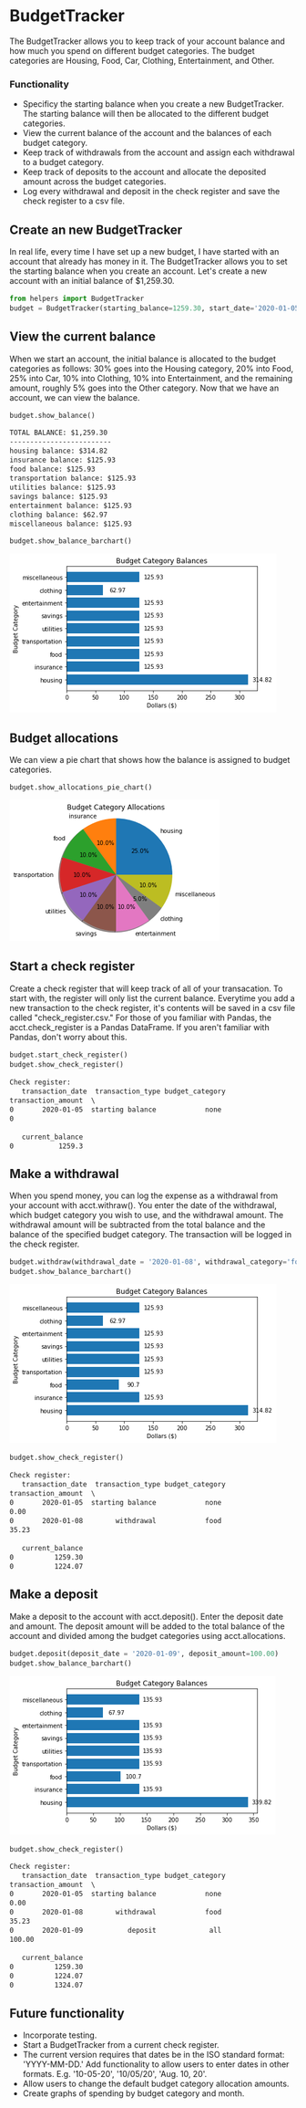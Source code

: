 # BudgetTracker
The BudgetTracker allows you to keep track of your account balance and how much you spend on different budget categories. The budget categories are Housing, Food, Car, Clothing, Entertainment, and Other.

### Functionality
- Specificy the starting balance when you create a new BudgetTracker. The starting balance will then be allocated to the different budget categories.
- View the current balance of the account and the balances of each budget category.
- Keep track of withdrawals from the account and assign each withdrawal to a budget category.
- Keep track of deposits to the account and allocate the deposited amount across the budget categories.
- Log every withdrawal and deposit in the check register and save the check register to a csv file.

## Create an new BudgetTracker
In real life, every time I have set up a new budget, I have started with an account that already has money in it. The BudgetTracker allows you to set the starting balance when you create an account. Let's create a new account with an initial balance of $1,259.30. 


```python
from helpers import BudgetTracker
budget = BudgetTracker(starting_balance=1259.30, start_date='2020-01-05')
```

## View the current balance
When we start an account, the initial balance is allocated to the budget categories as follows: 30% goes into the Housing category, 20% into Food, 25% into Car, 10% into Clothing, 10% into Entertainment, and the remaining amount, roughly 5% goes into the Other category. Now that we have an account, we can view the balance.


```python
budget.show_balance()
```

    TOTAL BALANCE: $1,259.30
    -------------------------
    housing balance: $314.82
    insurance balance: $125.93
    food balance: $125.93
    transportation balance: $125.93
    utilities balance: $125.93
    savings balance: $125.93
    entertainment balance: $125.93
    clothing balance: $62.97
    miscellaneous balance: $125.93



```python
budget.show_balance_barchart()
```


    
![png](plots/balance_barchart1.png)
    


## Budget allocations
We can view a pie chart that shows how the balance is assigned to budget categories.


```python
budget.show_allocations_pie_chart()
```


    
![png](plots/allocations_piechart.png)
    


## Start a check register
Create a check register that will keep track of all of your transacation. To start with, the register will only list the current balance. Everytime you add a new transaction to the check register, it's contents will be saved in a csv file called "check_register.csv." For those of you familiar with Pandas, the acct.check_register is a Pandas DataFrame. If you aren't familiar with Pandas, don't worry about this.


```python
budget.start_check_register()
budget.show_check_register()
```

    Check register:
       transaction_date  transaction_type budget_category  transaction_amount  \
    0       2020-01-05  starting balance            none                   0   
    
       current_balance  
    0           1259.3  


## Make a withdrawal
When you spend money, you can log the expense as a withdrawal from your account with acct.withraw(). You enter the date of the withdrawal, which budget category you wish to use, and the withdrawal amount. The withdrawal amount will be subtracted from the total balance and the balance of the specified budget category. The transaction will be logged in the check register.


```python
budget.withdraw(withdrawal_date = '2020-01-08', withdrawal_category='food', withdrawal_amount=35.23)
budget.show_balance_barchart()
```


    
![png](plots/balance_barchart2.png)
    



```python
budget.show_check_register()
```

    Check register:
       transaction_date  transaction_type budget_category  transaction_amount  \
    0       2020-01-05  starting balance            none                0.00   
    0       2020-01-08        withdrawal            food               35.23   
    
       current_balance  
    0          1259.30  
    0          1224.07  


## Make a deposit
Make a deposit to the account with acct.deposit(). Enter the deposit date and amount. The deposit amount will be added to the total balance of the account and divided among the budget categories using acct.allocations.


```python
budget.deposit(deposit_date = '2020-01-09', deposit_amount=100.00)
budget.show_balance_barchart()
```


    
![png](plots/balance_barchart3.png)
    



```python
budget.show_check_register()
```

    Check register:
       transaction_date  transaction_type budget_category  transaction_amount  \
    0       2020-01-05  starting balance            none                0.00   
    0       2020-01-08        withdrawal            food               35.23   
    0       2020-01-09           deposit             all              100.00   
    
       current_balance  
    0          1259.30  
    0          1224.07  
    0          1324.07  


## Future functionality
- Incorporate testing.
- Start a BudgetTracker from a current check register.
- The current version requires that dates be in the ISO standard format: 'YYYY-MM-DD.' Add functionality to allow users to enter dates in other formats. E.g. '10-05-20', '10/05/20', 'Aug. 10, 20'.
- Allow users to change the default budget category allocation amounts.
- Create graphs of spending by budget category and month.
